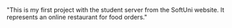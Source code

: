 "This is my first project with the student server from the SoftUni website. It represents an online restaurant for food orders."

